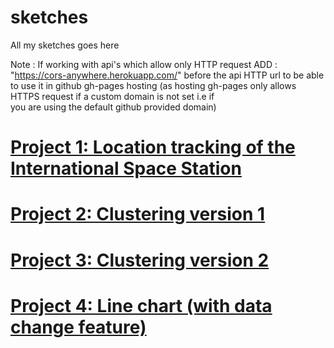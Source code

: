 # sketches

All my  sketches goes here

Note : If working with api's which allow only HTTP request
       ADD : "https://cors-anywhere.herokuapp.com/"
          before the api HTTP url to be able to use it in github gh-pages hosting
          (as hosting gh-pages only allows HTTPS request if a custom domain is not set i.e if              
          you are using the default github provided domain)

# [Project 1: Location tracking of the International Space Station](https://baby-oopsy-daisy.github.io/sketches/ISSmap/)
# [Project 2: Clustering version 1](https://baby-oopsy-daisy.github.io/sketches/d3/clustering/1.0)
# [Project 3: Clustering version 2](https://baby-oopsy-daisy.github.io/sketches/d3/clustering/2.0)
# [Project 4: Line chart (with data change feature)](https://baby-oopsy-daisy.github.io/sketches/d3/changinglines/)
